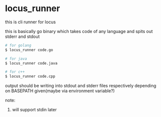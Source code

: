 # locus_runner

this is cli runner for locus

this is basically go binary which takes code of any language and spits out stderr and stdout 



```sh
# for golang
$ locus_runner code.go

# for java
$ locus_runner code.java

# for c++
$ locus_runner code.cpp
```

output should be writing into stdout and stderr files respectively depending on BASEPATH given(maybe via environment variable?) 


note:
1. will support stdin later
